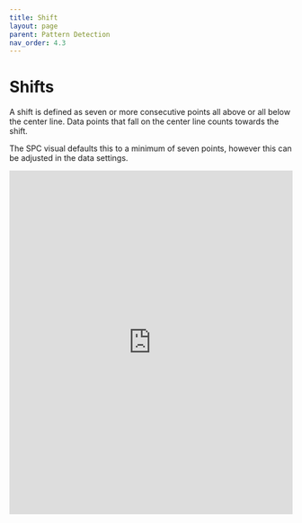 ```yaml
---
title: Shift
layout: page
parent: Pattern Detection
nav_order: 4.3
---
```


# Shifts
A shift is defined as seven or more consecutive points all above or all below the center line. Data points that fall on the center line counts towards the shift. 

The SPC visual defaults this to a minimum of seven points, however this can be adjusted in the data settings.

<iframe title="SPCVisualExamplesTesting" width="100%" height="612" src="https://app.powerbi.com/view?r=eyJrIjoiYjg0ZmZlYzQtM2MyMC00NDg0LWIwMWQtOThjNTE2ZjJhOGQ5IiwidCI6IjIzMjA0YzgxLTVlNzYtNDE0ZS04Y2M1LTYzMWI0ODc0ZTIwOCJ9&pageName=ReportSectionc4c3a7c9ce11ac967a67" frameborder="0" allowFullScreen="true"></iframe>